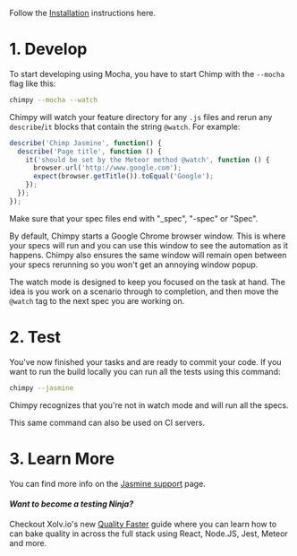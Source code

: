 Follow the [Installation](/installation.md) instructions here.

# 1. Develop

To start developing using Mocha, you have to start Chimp with the `--mocha` flag like this:

```bash
chimpy --mocha --watch
```

Chimpy will watch your feature directory for any `.js` files and rerun any `describe`/`it` blocks  that contain the string `@watch`. For example:

```javascript
describe('Chimp Jasmine', function() {
  describe('Page title', function () {
    it('should be set by the Meteor method @watch', function () {
      browser.url('http://www.google.com');
      expect(browser.getTitle()).toEqual('Google');
    });
  });
});
```

Make sure that your spec files end with "_spec", "-spec" or "Spec".

By default, Chimpy starts a Google Chrome browser window. This is where your specs will run and you can use this window to see the automation as it happens. Chimpy also ensures the same window will remain open between your specs rerunning so you won't get an annoying window popup. 

The watch mode is designed to keep you focused on the task at hand. The idea is you work on a scenario through to completion, and then move the `@watch` tag to the next spec you are working on.

# 2. Test

You've now finished your tasks and are ready to commit your code. If you want to run the build locally you can run all the tests using this command:

```bash
chimpy --jasmine
```

Chimpy recognizes that you're not in watch mode and will run all the specs.

This same command can also be used on CI servers.

# 3. Learn More

You can find more info on the [Jasmine support](/jasmine-support.md) page.


#### *Want to become a testing Ninja?*

Checkout Xolv.io's new [Quality Faster](https://www.qualityfaster.com/?utm_source=XolvOSS&utm_medium=OSSDocs&utm_content=ChimpRM-Home&utm_campaign=QFLaunch) guide where you can learn how to can bake quality in across the full stack using React, Node.JS, Jest, Meteor and more.